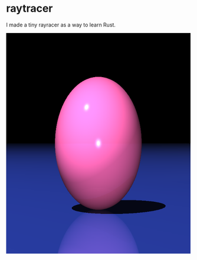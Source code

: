 # raytracer
I made a tiny rayracer as a way to learn Rust. 





<img src="readme-png/sphere-and-plane.png" class="img-responsive" alt="Sphere and plane" width="500" height="600"> </div>
